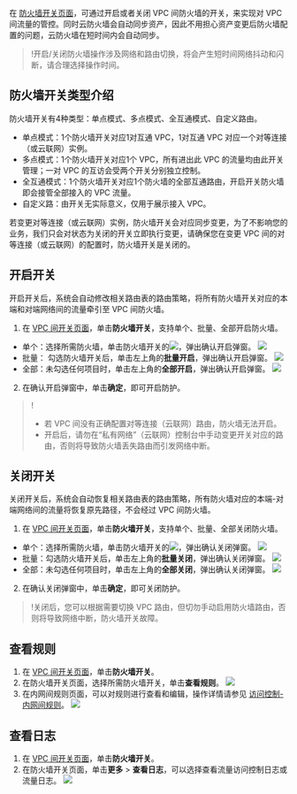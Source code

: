 在 [防火墙开关页面](https://console.cloud.tencent.com/cfw/switch/vpc/vpc?tab=instance)，可通过开启或者关闭 VPC 间防火墙的开关，来实现对 VPC 间流量的管控。同时云防火墙会自动同步资产，因此不用担心资产变更后防火墙配置的问题，云防火墙在短时间内会自动同步。
>!开启/关闭防火墙操作涉及网络和路由切换，将会产生短时间网络抖动和闪断，请合理选择操作时间。
>
## 防火墙开关类型介绍
防火墙开关有4种类型：单点模式、多点模式、全互通模式、自定义路由。
- 单点模式：1个防火墙开关对应1对互通 VPC，1对互通 VPC 对应一个对等连接（或云联网）实例。
- 多点模式：1个防火墙开关对应1个 VPC，所有进出此 VPC 的流量均由此开关管理；一对 VPC 的互访会受两个开关分别独立控制。
- 全互通模式：1个防火墙开关对应1个防火墙的全部互通路由，开启开关防火墙即会接管全部接入的 VPC 流量。
- 自定义路：由开关无实际意义，仅用于展示接入 VPC。

若变更对等连接（或云联网）实例，防火墙开关会对应同步变更，为了不影响您的业务，我们只会对状态为关闭的开关立即执行变更，请确保您在变更 VPC 间的对等连接（或云联网）的配置时，防火墙开关是关闭的。


## 开启开关
开启开关后，系统会自动修改相关路由表的路由策略，将所有防火墙开关对应的本端和对端网络间的流量牵引至 VPC 间防火墙。

1. 在 [VPC 间开关页面](https://console.cloud.tencent.com/cfw/switch/vpc/vpc?tab=instance)，单击**防火墙开关**，支持单个、批量、全部开启防火墙。
  - 单个：选择所需防火墙，单击防火墙开关的![](https://qcloudimg.tencent-cloud.cn/raw/0f7a3516aba80de43aa70ddbbd88be5d.png)，弹出确认开启弹窗。
![](https://qcloudimg.tencent-cloud.cn/raw/4e00c51a4896f7d79112e383f6c6379d.jpg)
  - 批量： 勾选防火墙开关后，单击左上角的**批量开启**，弹出确认开启弹窗。
![](https://qcloudimg.tencent-cloud.cn/raw/760e2e60efc879333423ff6e8b73dd4e.jpg)
  - 全部：未勾选任何项目时，单击左上角的**全部开启**，弹出确认开启弹窗。
![](https://qcloudimg.tencent-cloud.cn/raw/3b7b48cef6659b4cf49ac66c6518697f.jpg)
2. 在确认开启弹窗中，单击**确定**，即可开启防护。
>!
>- 若 VPC 间没有正确配置对等连接（云联网）路由，防火墙无法开启。
>- 开启后，请勿在“私有网络”（云联网）控制台中手动变更开关对应的路由，否则将导致防火墙丢失路由而引发网络中断。
>


## 关闭开关
关闭开关后，系统会自动恢复相关路由表的路由策略，所有防火墙对应的本端-对端网络间的流量将恢复原先路径，不会经过 VPC 间防火墙。


1. 在 [VPC 间开关页面](https://console.cloud.tencent.com/cfw/switch/vpc/vpc?tab=instance)，单击**防火墙开关**，支持单个、批量、全部关闭防火墙。
 - 单个：选择所需防火墙，单击防火墙开关的![](https://qcloudimg.tencent-cloud.cn/raw/704d44d465116ee27dff8957a8008d36.png)，弹出确认关闭弹窗。
![](https://qcloudimg.tencent-cloud.cn/raw/74dc8c0320726e2ffbd00d1ffece88c8.jpg)
 - 批量：勾选防火墙开关后，单击左上角的**批量关闭**，弹出确认关闭弹窗。
![](https://qcloudimg.tencent-cloud.cn/raw/1d172d98564736112b9def680ab309dd.jpg)
 - 全部：未勾选任何项目时，单击左上角的**全部关闭**，弹出确认关闭弹窗。
![](https://qcloudimg.tencent-cloud.cn/raw/ffa33fe3639412eefacce4d36fe98bd4.jpg)

2. 在确认关闭弹窗中，单击**确定**，即可关闭防护。
>!关闭后，您可以根据需要切换 VPC 路由，但切勿手动启用防火墙路由，否则将导致网络中断，防火墙开关故障。
>

## 查看规则
1. 在 [VPC 间开关页面](https://console.cloud.tencent.com/cfw/switch/vpc/vpc?tab=instance)，单击**防火墙开关**。
2. 在防火墙开关页面，选择所需防火墙开关，单击**查看规则**。
![](https://qcloudimg.tencent-cloud.cn/raw/dde55b3d11d8cd1cbaf139c5eb58ec3d.jpg)
3. 在内网间规则页面，可以对规则进行查看和编辑，操作详情请参见 [访问控制-内网间规则](https://cloud.tencent.com/document/product/1132/46934)。
![](https://qcloudimg.tencent-cloud.cn/raw/b96a98c1dfe17824d9835b2fee576061.jpg)

## 查看日志
1. 在 [VPC 间开关页面](https://console.cloud.tencent.com/cfw/switch/vpc/vpc?tab=instance)，单击**防火墙开关**。
2. 在防火墙开关页面，单击**更多** > **查看日志**，可以选择查看流量访问控制日志或流量日志。
![](https://qcloudimg.tencent-cloud.cn/raw/8e2aa3852092c08b5d9fd5e04b20bfa9.jpg)
